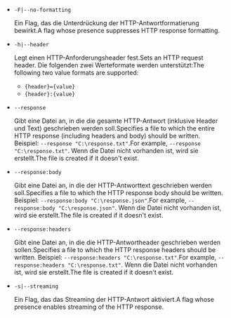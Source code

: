 * `-F|--no-formatting`

  <span data-ttu-id="b9d92-101">Ein Flag, das die Unterdrückung der HTTP-Antwortformatierung bewirkt.</span><span class="sxs-lookup"><span data-stu-id="b9d92-101">A flag whose presence suppresses HTTP response formatting.</span></span>

* `-h|--header`

  <span data-ttu-id="b9d92-102">Legt einen HTTP-Anforderungsheader fest.</span><span class="sxs-lookup"><span data-stu-id="b9d92-102">Sets an HTTP request header.</span></span> <span data-ttu-id="b9d92-103">Die folgenden zwei Werteformate werden unterstützt:</span><span class="sxs-lookup"><span data-stu-id="b9d92-103">The following two value formats are supported:</span></span>

  * `{header}={value}`
  * `{header}:{value}`

* `--response`

  <span data-ttu-id="b9d92-104">Gibt eine Datei an, in die die gesamte HTTP-Antwort (inklusive Header und Text) geschrieben werden soll.</span><span class="sxs-lookup"><span data-stu-id="b9d92-104">Specifies a file to which the entire HTTP response (including headers and body) should be written.</span></span> <span data-ttu-id="b9d92-105">Beispiel: `--response "C:\response.txt"`.</span><span class="sxs-lookup"><span data-stu-id="b9d92-105">For example, `--response "C:\response.txt"`.</span></span> <span data-ttu-id="b9d92-106">Wenn die Datei nicht vorhanden ist, wird sie erstellt.</span><span class="sxs-lookup"><span data-stu-id="b9d92-106">The file is created if it doesn't exist.</span></span>

* `--response:body`

  <span data-ttu-id="b9d92-107">Gibt eine Datei an, in die der HTTP-Antworttext geschrieben werden soll.</span><span class="sxs-lookup"><span data-stu-id="b9d92-107">Specifies a file to which the HTTP response body should be written.</span></span> <span data-ttu-id="b9d92-108">Beispiel: `--response:body "C:\response.json"`.</span><span class="sxs-lookup"><span data-stu-id="b9d92-108">For example, `--response:body "C:\response.json"`.</span></span> <span data-ttu-id="b9d92-109">Wenn die Datei nicht vorhanden ist, wird sie erstellt.</span><span class="sxs-lookup"><span data-stu-id="b9d92-109">The file is created if it doesn't exist.</span></span>

* `--response:headers`

  <span data-ttu-id="b9d92-110">Gibt eine Datei an, in die die HTTP-Antwortheader geschrieben werden sollen.</span><span class="sxs-lookup"><span data-stu-id="b9d92-110">Specifies a file to which the HTTP response headers should be written.</span></span> <span data-ttu-id="b9d92-111">Beispiel: `--response:headers "C:\response.txt"`.</span><span class="sxs-lookup"><span data-stu-id="b9d92-111">For example, `--response:headers "C:\response.txt"`.</span></span> <span data-ttu-id="b9d92-112">Wenn die Datei nicht vorhanden ist, wird sie erstellt.</span><span class="sxs-lookup"><span data-stu-id="b9d92-112">The file is created if it doesn't exist.</span></span>

* `-s|--streaming`

  <span data-ttu-id="b9d92-113">Ein Flag, das das Streaming der HTTP-Antwort aktiviert.</span><span class="sxs-lookup"><span data-stu-id="b9d92-113">A flag whose presence enables streaming of the HTTP response.</span></span>
